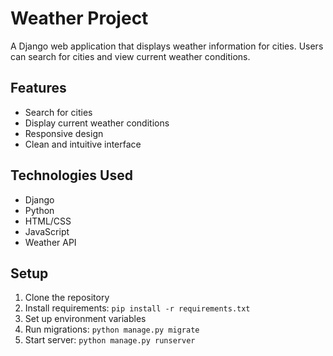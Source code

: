 # Weather Project

A Django web application that displays weather information for cities. Users can search for cities and view current weather conditions.

## Features

- Search for cities
- Display current weather conditions
- Responsive design
- Clean and intuitive interface

## Technologies Used

- Django
- Python
- HTML/CSS
- JavaScript
- Weather API

## Setup

1. Clone the repository
2. Install requirements: `pip install -r requirements.txt`
3. Set up environment variables
4. Run migrations: `python manage.py migrate`
5. Start server: `python manage.py runserver`
